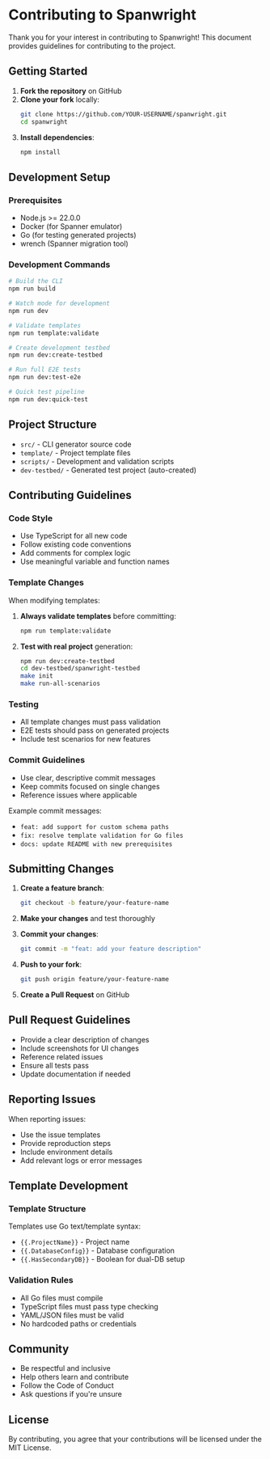 # Contributing to Spanwright

Thank you for your interest in contributing to Spanwright! This document provides guidelines for contributing to the project.

## Getting Started

1. **Fork the repository** on GitHub
2. **Clone your fork** locally:
   ```bash
   git clone https://github.com/YOUR-USERNAME/spanwright.git
   cd spanwright
   ```
3. **Install dependencies**:
   ```bash
   npm install
   ```

## Development Setup

### Prerequisites
- Node.js >= 22.0.0
- Docker (for Spanner emulator)
- Go (for testing generated projects)
- wrench (Spanner migration tool)

### Development Commands

```bash
# Build the CLI
npm run build

# Watch mode for development
npm run dev

# Validate templates
npm run template:validate

# Create development testbed
npm run dev:create-testbed

# Run full E2E tests
npm run dev:test-e2e

# Quick test pipeline
npm run dev:quick-test
```

## Project Structure

- `src/` - CLI generator source code
- `template/` - Project template files
- `scripts/` - Development and validation scripts
- `dev-testbed/` - Generated test project (auto-created)

## Contributing Guidelines

### Code Style
- Use TypeScript for all new code
- Follow existing code conventions
- Add comments for complex logic
- Use meaningful variable and function names

### Template Changes
When modifying templates:
1. **Always validate templates** before committing:
   ```bash
   npm run template:validate
   ```
2. **Test with real project** generation:
   ```bash
   npm run dev:create-testbed
   cd dev-testbed/spanwright-testbed
   make init
   make run-all-scenarios
   ```

### Testing
- All template changes must pass validation
- E2E tests should pass on generated projects
- Include test scenarios for new features

### Commit Guidelines
- Use clear, descriptive commit messages
- Keep commits focused on single changes
- Reference issues where applicable

Example commit messages:
- `feat: add support for custom schema paths`
- `fix: resolve template validation for Go files`
- `docs: update README with new prerequisites`

## Submitting Changes

1. **Create a feature branch**:
   ```bash
   git checkout -b feature/your-feature-name
   ```

2. **Make your changes** and test thoroughly

3. **Commit your changes**:
   ```bash
   git commit -m "feat: add your feature description"
   ```

4. **Push to your fork**:
   ```bash
   git push origin feature/your-feature-name
   ```

5. **Create a Pull Request** on GitHub

## Pull Request Guidelines

- Provide a clear description of changes
- Include screenshots for UI changes
- Reference related issues
- Ensure all tests pass
- Update documentation if needed

## Reporting Issues

When reporting issues:
- Use the issue templates
- Provide reproduction steps
- Include environment details
- Add relevant logs or error messages

## Template Development

### Template Structure
Templates use Go text/template syntax:
- `{{.ProjectName}}` - Project name
- `{{.DatabaseConfig}}` - Database configuration
- `{{.HasSecondaryDB}}` - Boolean for dual-DB setup

### Validation Rules
- All Go files must compile
- TypeScript files must pass type checking
- YAML/JSON files must be valid
- No hardcoded paths or credentials

## Community

- Be respectful and inclusive
- Help others learn and contribute
- Follow the Code of Conduct
- Ask questions if you're unsure

## License

By contributing, you agree that your contributions will be licensed under the MIT License.